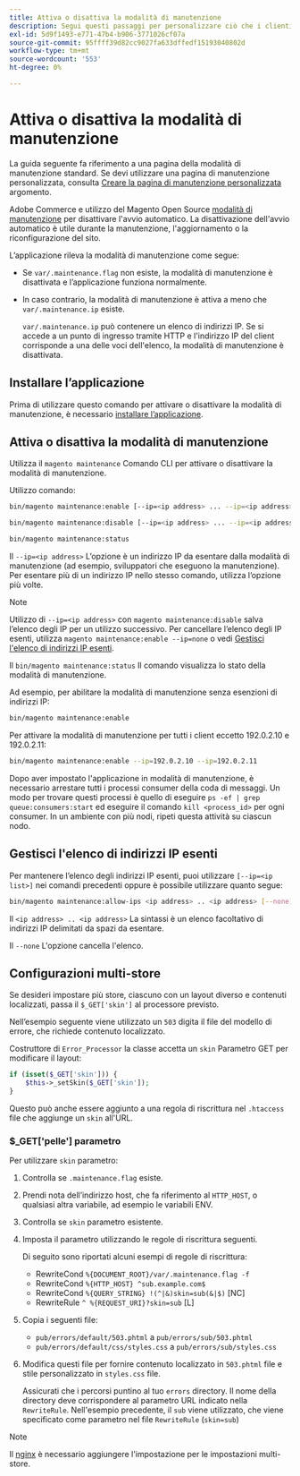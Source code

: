 ```yaml
---
title: Attiva o disattiva la modalità di manutenzione
description: Segui questi passaggi per personalizzare ciò che i clienti vedono quando l’implementazione di Adobe Commerce o di Magento Open Source non è disponibile per la manutenzione.
exl-id: 5d9f1493-e771-47b4-b906-3771026cf07a
source-git-commit: 95ffff39d82cc9027fa633dffedf15193040802d
workflow-type: tm+mt
source-wordcount: '553'
ht-degree: 0%

---
```


# Attiva o disattiva la modalità di manutenzione

La guida seguente fa riferimento a una pagina della modalità di manutenzione standard. Se devi utilizzare una pagina di manutenzione personalizzata, consulta [Creare la pagina di manutenzione personalizzata](../../upgrade/troubleshooting/maintenance-mode-options.md) argomento.

Adobe Commerce e utilizzo del Magento Open Source [modalità di manutenzione](../../configuration/bootstrap/application-modes.md#maintenance-mode) per disattivare l&#39;avvio automatico. La disattivazione dell&#39;avvio automatico è utile durante la manutenzione, l&#39;aggiornamento o la riconfigurazione del sito.

L’applicazione rileva la modalità di manutenzione come segue:

* Se `var/.maintenance.flag` non esiste, la modalità di manutenzione è disattivata e l’applicazione funziona normalmente.
* In caso contrario, la modalità di manutenzione è attiva a meno che `var/.maintenance.ip` esiste.

   `var/.maintenance.ip` può contenere un elenco di indirizzi IP. Se si accede a un punto di ingresso tramite HTTP e l&#39;indirizzo IP del client corrisponde a una delle voci dell&#39;elenco, la modalità di manutenzione è disattivata.

## Installare l’applicazione

Prima di utilizzare questo comando per attivare o disattivare la modalità di manutenzione, è necessario [installare l’applicazione](../advanced.md).

## Attiva o disattiva la modalità di manutenzione

Utilizza il `magento maintenance` Comando CLI per attivare o disattivare la modalità di manutenzione.

Utilizzo comando:

```bash
bin/magento maintenance:enable [--ip=<ip address> ... --ip=<ip address>] | [ip=none]
```

```bash
bin/magento maintenance:disable [--ip=<ip address> ... --ip=<ip address>] | [ip=none]
```

```bash
bin/magento maintenance:status
```

Il `--ip=<ip address>` L’opzione è un indirizzo IP da esentare dalla modalità di manutenzione (ad esempio, sviluppatori che eseguono la manutenzione). Per esentare più di un indirizzo IP nello stesso comando, utilizza l’opzione più volte.

>[!NOTE]
>
>Utilizzo di `--ip=<ip address>` con `magento maintenance:disable` salva l’elenco degli IP per un utilizzo successivo. Per cancellare l’elenco degli IP esenti, utilizza `magento maintenance:enable --ip=none` o vedi [Gestisci l&#39;elenco di indirizzi IP esenti](#maintain-the-list-of-exempt-ip-addresses).

Il `bin/magento maintenance:status` Il comando visualizza lo stato della modalità di manutenzione.

Ad esempio, per abilitare la modalità di manutenzione senza esenzioni di indirizzi IP:

```bash
bin/magento maintenance:enable
```

Per attivare la modalità di manutenzione per tutti i client eccetto 192.0.2.10 e 192.0.2.11:

```bash
bin/magento maintenance:enable --ip=192.0.2.10 --ip=192.0.2.11
```

Dopo aver impostato l&#39;applicazione in modalità di manutenzione, è necessario arrestare tutti i processi consumer della coda di messaggi.
Un modo per trovare questi processi è quello di eseguire `ps -ef | grep queue:consumers:start` ed eseguire il comando `kill <process_id>` per ogni consumer. In un ambiente con più nodi, ripeti questa attività su ciascun nodo.

## Gestisci l&#39;elenco di indirizzi IP esenti

Per mantenere l’elenco degli indirizzi IP esenti, puoi utilizzare `[--ip=<ip list>]` nei comandi precedenti oppure è possibile utilizzare quanto segue:

```bash
bin/magento maintenance:allow-ips <ip address> .. <ip address> [--none]
```

Il `<ip address> .. <ip address>` La sintassi è un elenco facoltativo di indirizzi IP delimitati da spazi da esentare.

Il `--none` L&#39;opzione cancella l&#39;elenco.

## Configurazioni multi-store

<!-- To set up multiple stores, each with a different layout and localized content, create a skin for each and put it into `pub/errors/{name}` where `{name}` is the store code. To distinguish between stores and websites with the same instance, use `pub/errors/{type}-{name}` where `{type}` is either `store` or `website` and matches the `MAGE_RUN_TYPE` in your server configuration. Another option is to pass the `$_GET['skin']` parameter to the intended processor. This method requires a specific configuration on your server. -->
<!-- Replace the line below with the commented text after https://github.com/magento/magento2/pull/35095 is merged. -->

Se desideri impostare più store, ciascuno con un layout diverso e contenuti localizzati, passa il `$_GET['skin']` al processore previsto.

Nell’esempio seguente viene utilizzato un `503` digita il file del modello di errore, che richiede contenuto localizzato.

Costruttore di `Error_Processor` la classe accetta un `skin` Parametro GET per modificare il layout:

```php
if (isset($_GET['skin'])) {
    $this->_setSkin($_GET['skin']);
}
```

Questo può anche essere aggiunto a una regola di riscrittura nel `.htaccess` file che aggiunge un `skin` all&#39;URL.

### $_GET[&#39;pelle&#39;] parametro

Per utilizzare `skin` parametro:

1. Controlla se `.maintenance.flag` esiste.
1. Prendi nota dell’indirizzo host, che fa riferimento al `HTTP_HOST`, o qualsiasi altra variabile, ad esempio le variabili ENV.
1. Controlla se `skin` parametro esistente.
1. Imposta il parametro utilizzando le regole di riscrittura seguenti.

   Di seguito sono riportati alcuni esempi di regole di riscrittura:

   * RewriteCond `%{DOCUMENT_ROOT}/var/.maintenance.flag -f`
   * RewriteCond `%{HTTP_HOST} ^sub.example.com$`
   * RewriteCond `%{QUERY_STRING} !(^|&)skin=sub(&|$)` [NC]
   * RewriteRule `^ %{REQUEST_URI}?skin=sub` [L]

1. Copia i seguenti file:

   * `pub/errors/default/503.phtml` a `pub/errors/sub/503.phtml`
   * `pub/errors/default/css/styles.css` a `pub/errors/sub/styles.css`

1. Modifica questi file per fornire contenuto localizzato in `503.phtml` file e stile personalizzato in `styles.css` file.

   Assicurati che i percorsi puntino al tuo `errors` directory. Il nome della directory deve corrispondere al parametro URL indicato nella `RewriteRule`. Nell&#39;esempio precedente, il `sub` viene utilizzato, che viene specificato come parametro nel file `RewriteRule` (`skin=sub`)

>[!NOTE]
>
>Il [nginx](../../configuration/multi-sites/ms-nginx.md) è necessario aggiungere l&#39;impostazione per le impostazioni multi-store.
